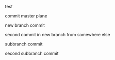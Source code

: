 test

commit master plane

new branch commit

second commit in new branch from somewhere else

subbranch commit

second subbranch commit